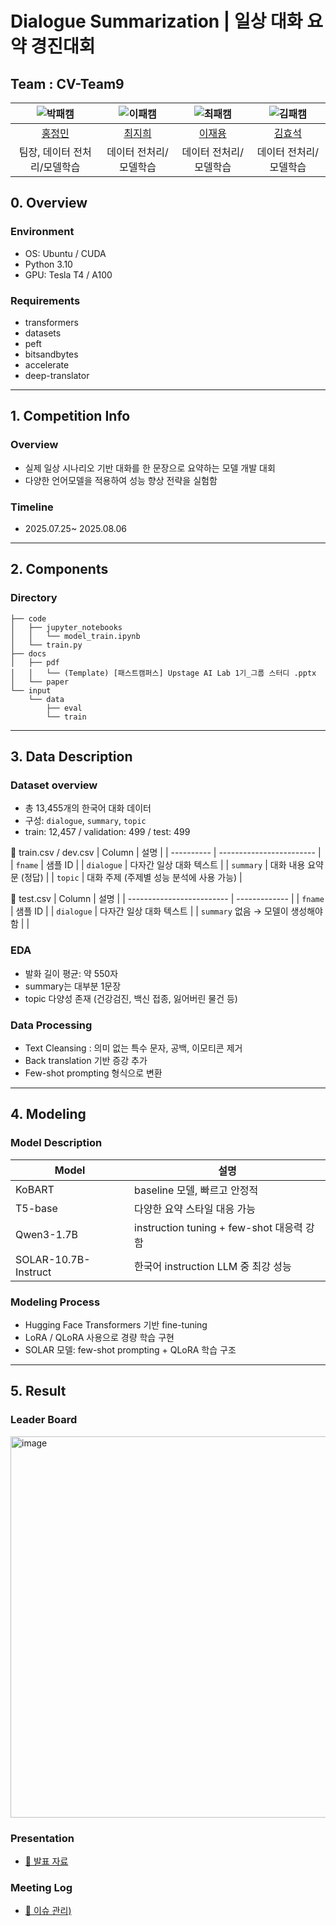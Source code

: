 # Dialogue Summarization | 일상 대화 요약 경진대회

## Team : CV-Team9

| ![박패캠](https://avatars.githubusercontent.com/u/156163982?v=4) | ![이패캠](https://avatars.githubusercontent.com/u/156163982?v=4) | ![최패캠](https://avatars.githubusercontent.com/u/156163982?v=4) | ![김패캠](https://avatars.githubusercontent.com/u/156163982?v=4) |
| :--------------------------------------------------------------: | :--------------------------------------------------------------: | :--------------------------------------------------------------: | :--------------------------------------------------------------: | 
|            [홍정민](https://github.com/UpstageAILab)             |            [최지희](https://github.com/UpstageAILab)             |            [이재용](https://github.com/UpstageAILab)             |            [김효석](https://github.com/UpstageAILab)             |
|                            팀장, 데이터 전처리/모델학습                             |                            데이터 전처리/모델학습                             |                            데이터 전처리/모델학습                             |                            데이터 전처리/모델학습                             |

## 0. Overview

### Environment
- OS: Ubuntu / CUDA
- Python 3.10
- GPU: Tesla T4 / A100

### Requirements
- transformers
- datasets
- peft
- bitsandbytes
- accelerate
- deep-translator

---

## 1. Competition Info

### Overview
- 실제 일상 시나리오 기반 대화를 한 문장으로 요약하는 모델 개발 대회
- 다양한 언어모델을 적용하여 성능 향상 전략을 실험함

### Timeline
- 2025.07.25~ 2025.08.06

---

## 2. Components

### Directory

```
├── code
│   ├── jupyter_notebooks
│   │   └── model_train.ipynb
│   └── train.py
├── docs
│   ├── pdf
│   │   └── (Template) [패스트캠퍼스] Upstage AI Lab 1기_그룹 스터디 .pptx
│   └── paper
└── input
    └── data
        ├── eval
        └── train
```

---

## 3. Data Description

### Dataset overview
- 총 13,455개의 한국어 대화 데이터
- 구성: `dialogue`, `summary`, `topic`
- train: 12,457 / validation: 499 / test: 499

📁 train.csv / dev.csv
| Column     | 설명                       |
| ---------- | ------------------------ |
| `fname`    | 샘플 ID                    |
| `dialogue` | 다자간 일상 대화 텍스트            |
| `summary`  | 대화 내용 요약문 (정답)           |
| `topic`    | 대화 주제 (주제별 성능 분석에 사용 가능) |


📁 test.csv
| Column                    | 설명            |
| ------------------------- | ------------- |
| `fname`                   | 샘플 ID         |
| `dialogue`                | 다자간 일상 대화 텍스트 |
| `summary` 없음 → 모델이 생성해야 함 |               |

### EDA
- 발화 길이 평균: 약 550자
- summary는 대부분 1문장
- topic 다양성 존재 (건강검진, 백신 접종, 잃어버린 물건 등)

### Data Processing
- Text Cleansing : 의미 없는 특수 문자, 공백, 이모티콘 제거
- Back translation 기반 증강 추가
- Few-shot prompting 형식으로 변환

---

## 4. Modeling

### Model Description

| Model | 설명 |
|-------|------|
| KoBART | baseline 모델, 빠르고 안정적 |
| T5-base | 다양한 요약 스타일 대응 가능 |
| Qwen3-1.7B | instruction tuning + few-shot 대응력 강함 |
| SOLAR-10.7B-Instruct | 한국어 instruction LLM 중 최강 성능 |

### Modeling Process
- Hugging Face Transformers 기반 fine-tuning
- LoRA / QLoRA 사용으로 경량 학습 구현
- SOLAR 모델: few-shot prompting + QLoRA 학습 구조

---

## 5. Result

### Leader Board
<img width="864" height="610" alt="image" src="https://github.com/user-attachments/assets/fe910fe5-b44d-44ca-89b5-db20f5e1dae9" />


### Presentation
- [📄 발표 자료](https://docs.google.com/presentation/d/1FBIfIUDDA-Iw6YShXsmCJV1QxOjLCJNL/edit?slide=id.p7#slide=id.p1)

### Meeting Log
- [📝 이슈 관리)](https://trello.com/b/aaaTrVD5/9%EC%A1%B0)

